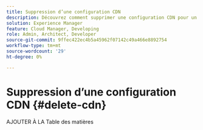 ```yaml
---
title: Suppression d’une configuration CDN
description: Découvrez comment supprimer une configuration CDN pour un site Edge Delivery ou un environnement Cloud Manager.
solution: Experience Manager
feature: Cloud Manager, Developing
role: Admin, Architect, Developer
source-git-commit: 9ffec422ec4b5a45962f07142c49a466e8892754
workflow-type: tm+mt
source-wordcount: '29'
ht-degree: 0%

---
```



# Suppression d’une configuration CDN {#delete-cdn}

AJOUTER À LA Table des matières